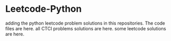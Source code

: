# Leetcode-Python
adding the python leetcode problem solutions in this repositories. 
The code files are here.
all CTCI problems solutions are here.
some leetcode solutions are here.
















































































































































